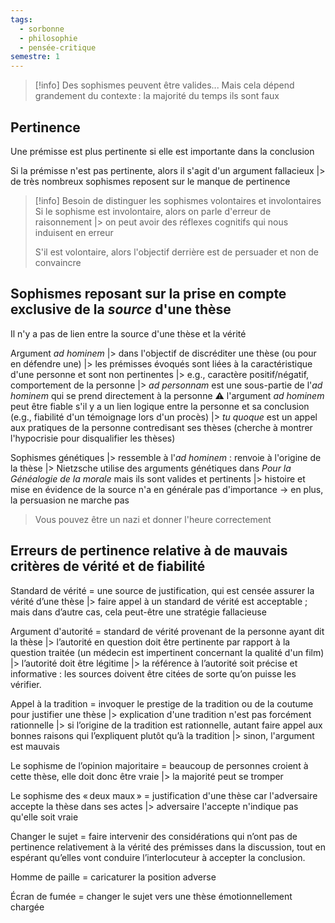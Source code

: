 ```yaml
---
tags:
  - sorbonne
  - philosophie
  - pensée-critique
semestre: 1
---
```

> [!info] Des sophismes peuvent être valides...
> Mais cela dépend grandement du contexte : la majorité du temps ils sont faux
## Pertinence
Une prémisse est plus pertinente si elle est importante dans la conclusion

Si la prémisse n'est pas pertinente, alors il s'agit d'un argument fallacieux
|> de très nombreux sophismes reposent sur le manque de pertinence

> [!info] Besoin de distinguer les sophismes volontaires et involontaires
> Si le sophisme est involontaire, alors on parle d'erreur de raisonnement
> |> on peut avoir des réflexes cognitifs qui nous induisent en erreur
> 
> S'il est volontaire, alors l'objectif derrière est de persuader et non de convaincre
## Sophismes reposant sur la prise en compte exclusive de la *source* d'une thèse
Il n'y a pas de lien entre la source d'une thèse et la vérité

Argument *ad hominem*
|> dans l'objectif de discréditer une thèse (ou pour en défendre une)
|> les prémisses évoqués sont liées à la caractéristique d'une personne et sont non pertinentes
|> e.g., caractère positif/négatif, comportement de la personne
|> *ad personnam* est une sous-partie de l'*ad hominem* qui se prend directement à la personne
⚠ l'argument *ad hominem* peut être fiable s'il y a un lien logique entre la personne et sa conclusion (e.g., fiabilité d'un témoignage lors d'un procès)
|> *tu quoque* est un appel aux pratiques de la personne contredisant ses thèses (cherche à montrer l'hypocrisie pour disqualifier les thèses)

Sophismes génétiques
|> ressemble à l'*ad hominem* : renvoie à l'origine de la thèse
|> Nietzsche utilise des arguments génétiques dans _Pour la Généalogie de la morale_ mais ils sont valides et pertinents
|> histoire et mise en évidence de la source n'a en générale pas d'importance
-> en plus, la persuasion ne marche pas

>Vous pouvez être un nazi et donner l'heure correctement
## Erreurs de pertinence relative à de mauvais critères de vérité et de fiabilité
Standard de vérité = une source de justification, qui est censée assurer la vérité d’une thèse
|> faire appel à un standard de vérité est acceptable ; mais dans d’autre cas, cela peut-être une stratégie fallacieuse

Argument d'autorité = standard de vérité provenant de la personne ayant dit la thèse
|>  l’autorité en question doit être pertinente par rapport à la question traitée (un médecin est impertinent concernant la qualité d'un film)
|> l’autorité doit être légitime
|> la référence à l’autorité soit précise et informative : les sources doivent être citées de sorte qu’on puisse les vérifier.

Appel à la tradition = invoquer le prestige de la tradition ou de la coutume pour justifier une thèse
|> explication d'une tradition n'est pas forcément rationnelle
|> si l’origine de la tradition est rationnelle, autant faire appel aux bonnes raisons qui l’expliquent plutôt qu’à la tradition
|> sinon, l'argument est mauvais

Le sophisme de l’opinion majoritaire = beaucoup de personnes croient à cette thèse, elle doit donc être vraie
|> la majorité peut se tromper

Le sophisme des « deux maux » = justification d'une thèse car l'adversaire accepte la thèse dans ses actes
|> adversaire l'accepte n'indique pas qu'elle soit vraie

Changer le sujet = faire intervenir des considérations qui n’ont pas de pertinence relativement à la vérité des prémisses dans la discussion, tout en espérant qu’elles vont conduire l’interlocuteur à accepter la conclusion.

Homme de paille = caricaturer la position adverse

Écran de fumée = changer le sujet vers une thèse émotionnellement chargée